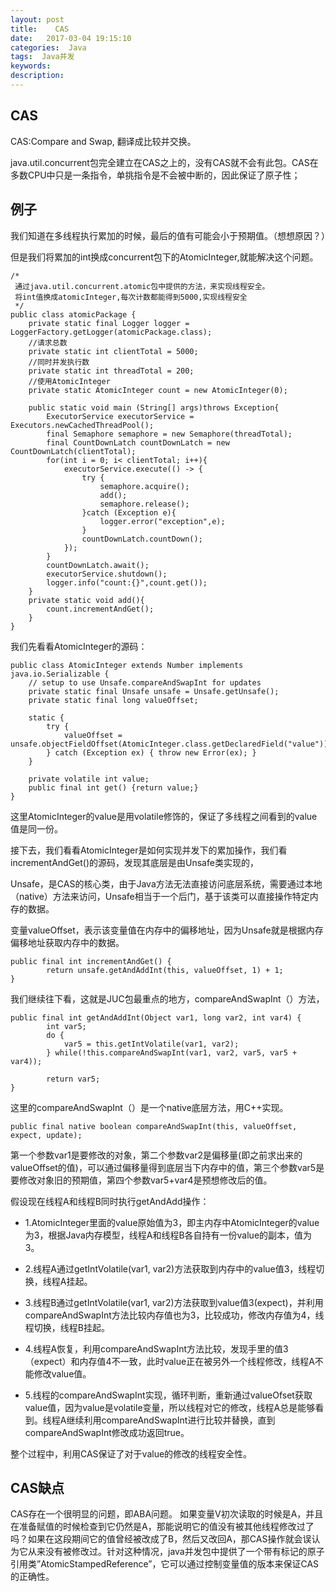 ```yaml
---
layout: post
title:    CAS
date:   2017-03-04 19:15:10
categories:  Java
tags:  Java并发
keywords: 
description: 
---
```

## CAS

CAS:Compare and Swap, 翻译成比较并交换。

java.util.concurrent包完全建立在CAS之上的，没有CAS就不会有此包。CAS在多数CPU中只是一条指令，单挑指令是不会被中断的，因此保证了原子性；

## 例子
我们知道在多线程执行累加的时候，最后的值有可能会小于预期值。（想想原因？）

但是我们将累加的int换成concurrent包下的AtomicInteger,就能解决这个问题。
```
/*
 通过java.util.concurrent.atomic包中提供的方法，来实现线程安全。
 将int值换成atomicInteger,每次计数都能得到5000,实现线程安全
 */
public class atomicPackage {
    private static final Logger logger = LoggerFactory.getLogger(atomicPackage.class);
    //请求总数
    private static int clientTotal = 5000;
    //同时并发执行数
    private static int threadTotal = 200;
    //使用AtomicInteger
    private static AtomicInteger count = new AtomicInteger(0);

    public static void main (String[] args)throws Exception{
        ExecutorService executorService = Executors.newCachedThreadPool();
        final Semaphore semaphore = new Semaphore(threadTotal);
        final CountDownLatch countDownLatch = new CountDownLatch(clientTotal);
        for(int i = 0; i< clientTotal; i++){
            executorService.execute(() -> {
                try {
                    semaphore.acquire();
                    add();
                    semaphore.release();
                }catch (Exception e){
                    logger.error("exception",e);
                }
                countDownLatch.countDown();
            });
        }
        countDownLatch.await();
        executorService.shutdown();
        logger.info("count:{}",count.get());
    }
    private static void add(){
        count.incrementAndGet();
    }
}
```
我们先看看AtomicInteger的源码：
```
public class AtomicInteger extends Number implements java.io.Serializable {
    // setup to use Unsafe.compareAndSwapInt for updates
    private static final Unsafe unsafe = Unsafe.getUnsafe();
    private static final long valueOffset;

    static {
        try {
            valueOffset = unsafe.objectFieldOffset(AtomicInteger.class.getDeclaredField("value"));
        } catch (Exception ex) { throw new Error(ex); }
    }

    private volatile int value;
    public final int get() {return value;}
}
```
这里AtomicInteger的value是用volatile修饰的，保证了多线程之间看到的value值是同一份。

接下去，我们看看AtomicInteger是如何实现并发下的累加操作，我们看incrementAndGet()的源码，发现其底层是由Unsafe类实现的，

Unsafe，是CAS的核心类，由于Java方法无法直接访问底层系统，需要通过本地（native）方法来访问，Unsafe相当于一个后门，基于该类可以直接操作特定内存的数据。

变量valueOffset，表示该变量值在内存中的偏移地址，因为Unsafe就是根据内存偏移地址获取内存中的数据。

```
public final int incrementAndGet() {
        return unsafe.getAndAddInt(this, valueOffset, 1) + 1;
}
```
我们继续往下看，这就是JUC包最重点的地方，compareAndSwapInt（）方法，
```
public final int getAndAddInt(Object var1, long var2, int var4) {
        int var5;
        do {
            var5 = this.getIntVolatile(var1, var2); 
        } while(!this.compareAndSwapInt(var1, var2, var5, var5 + var4));

        return var5;
}
``` 
这里的compareAndSwapInt（）是一个native底层方法，用C++实现。
``` 
public final native boolean compareAndSwapInt(this, valueOffset, expect, update);
``` 
第一个参数var1是要修改的对象，第二个参数var2是偏移量(即之前求出来的valueOffset的值)，可以通过偏移量得到底层当下内存中的值，第三个参数var5是要修改对象旧的预期值，第四个参数var5+var4是预想修改后的值。

假设现在线程A和线程B同时执行getAndAdd操作：

* 1.AtomicInteger里面的value原始值为3，即主内存中AtomicInteger的value为3，根据Java内存模型，线程A和线程B各自持有一份value的副本，值为3。

* 2.线程A通过getIntVolatile(var1, var2)方法获取到内存中的value值3，线程切换，线程A挂起。

* 3.线程B通过getIntVolatile(var1, var2)方法获取到value值3(expect)，并利用compareAndSwapInt方法比较内存值也为3，比较成功，修改内存值为4，线程切换，线程B挂起。

* 4.线程A恢复，利用compareAndSwapInt方法比较，发现手里的值3（expect）和内存值4不一致，此时value正在被另外一个线程修改，线程A不能修改value值。

* 5.线程的compareAndSwapInt实现，循环判断，重新通过valueOfset获取value值，因为value是volatile变量，所以线程对它的修改，线程A总是能够看到。线程A继续利用compareAndSwapInt进行比较并替换，直到compareAndSwapInt修改成功返回true。

整个过程中，利用CAS保证了对于value的修改的线程安全性。

## CAS缺点

CAS存在一个很明显的问题，即ABA问题。
如果变量V初次读取的时候是A，并且在准备赋值的时候检查到它仍然是A，那能说明它的值没有被其他线程修改过了吗？如果在这段期间它的值曾经被改成了B，然后又改回A，那CAS操作就会误认为它从来没有被修改过。针对这种情况，java并发包中提供了一个带有标记的原子引用类”AtomicStampedReference”，它可以通过控制变量值的版本来保证CAS的正确性。

